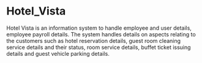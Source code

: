 # Hotel_Vista
Hotel Vista is an information system to handle employee and user details, employee payroll details. The system handles details on aspects relating to the customers such as hotel reservation details, guest room cleaning service details and their status, room service details, buffet ticket issuing details and guest vehicle parking details.
